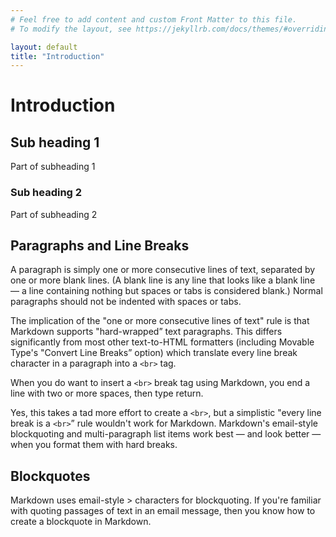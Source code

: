 ```yaml
---
# Feel free to add content and custom Front Matter to this file.
# To modify the layout, see https://jekyllrb.com/docs/themes/#overriding-theme-defaults

layout: default
title: "Introduction"
---
```

# Introduction

## Sub heading 1
Part of subheading 1

### Sub heading 2
Part of subheading 2


## Paragraphs and Line Breaks

A paragraph is simply one or more consecutive lines of text, separated by one or more blank lines. (A blank
line is any line that looks like a blank line — a line containing nothing but spaces or tabs is
considered blank.) Normal paragraphs should not be indented with spaces or tabs.

The implication of the "one or more consecutive lines of text" rule is that Markdown supports "hard-wrapped”
text paragraphs. This differs significantly from most other text-to-HTML formatters (including Movable
Type's "Convert Line Breaks” option) which translate every line break character in a paragraph into a `<br>` tag.

When you do want to insert a `<br>` break tag using Markdown, you end a line with two or more spaces, then type return.

Yes, this takes a tad more effort to create a `<br>`, but a simplistic "every line break is a `<br>`” rule
wouldn't work for Markdown. Markdown's email-style blockquoting and multi-paragraph list items work best —
and look better — when you format them with hard breaks.

## Blockquotes

Markdown uses email-style > characters for blockquoting. If you're familiar with quoting passages of text
in an email message, then you know how to create a blockquote in Markdown.
